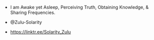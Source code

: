 - I am Awake yet Asleep, Perceiving Truth, Obtaining Knowledge, & Sharing Frequencies.

- @Zulu-Solarity
- https://linktr.ee/Solarity_Zulu

<!---
Zulu-Solarity/Zulu-Solarity is a ✨ special ✨ repository because its `README.md` (this file) appears on your GitHub profile.
You can click the Preview link to take a look at your changes.
--->
